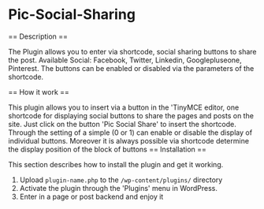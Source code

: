 Pic-Social-Sharing
==================

== Description ==

The Plugin allows you to enter via shortcode, social sharing buttons to share the post.
Available Social: Facebook, Twitter, Linkedin, Googlepluseone, Pinterest.
The buttons can be enabled or disabled via the parameters of the shortcode.

== How it work ==

This plugin allows you to insert via a button in the 'TinyMCE editor, one shortcode for displaying social buttons to share the pages and posts on the site.
Just click on the button 'Pic Social Share' to insert the shortcode.
Through the setting of a simple (0 or 1) can enable or disable the display of individual buttons.
Moreover it is always possible via shortcode determine the display position of the block of buttons
== Installation ==

This section describes how to install the plugin and get it working.

1. Upload `plugin-name.php` to the `/wp-content/plugins/` directory
2. Activate the plugin through the 'Plugins' menu in WordPress.
3. Enter in a page or post backend and enjoy it